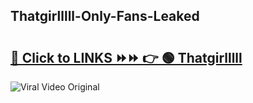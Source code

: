
 ## Thatgirlllll-Only-Fans-Leaked

# <h2><a href="https://clipsfans.com/Thatgirlllll&ref=git">🔗 Click to LINKS ⏩⏩ 👉 🟢 Thatgirlllll </a></h2>

<a href="https://clipsfans.com/Thatgirlllll&ref=git" rel="nofollow" data-target="animated-image.originalLink"><img src="https://i.ibb.co.com/xMMVF88/686577567.gif" alt="Viral Video Original" style="max-width: 100%; display: inline-block;" data-target="animated-image.originalImage"></a>
